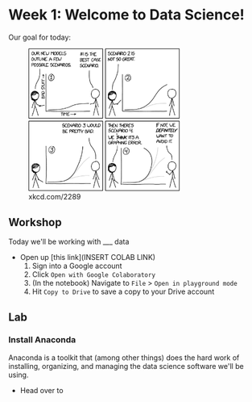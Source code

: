 # Week 1: Welcome to Data Science!
Our goal for today: 
<figure class="image">
  <img src="screenshots/xkcd_scenarios.png" width="300">
  <figcaption>xkcd.com/2289</figcaption>
</figure>

## Workshop 
Today we'll be working with ___ data
- Open up [this link](INSERT COLAB LINK) 
    1. Sign into a Google account
    2. Click `Open with Google Colaboratory`
    3. (In the notebook) Navigate to `File` > `Open in playground mode`
    4. Hit `Copy to Drive` to save a copy to your Drive account 


## Lab
### Install Anaconda
Anaconda is a toolkit that (among other things) does the hard work of installing, organizing, and managing the data science software we'll be using. 

- Head over to 




